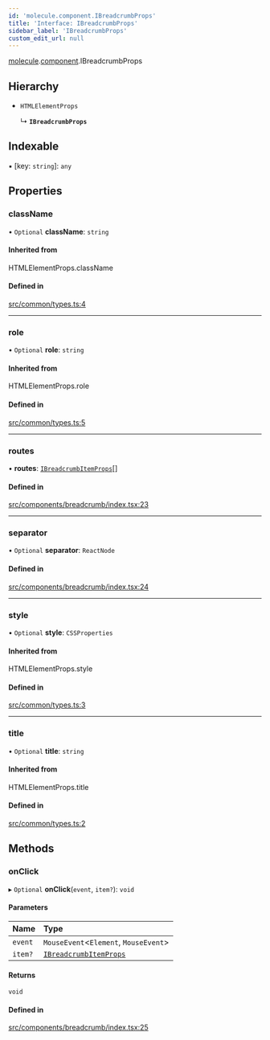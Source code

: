 ```yaml
---
id: 'molecule.component.IBreadcrumbProps'
title: 'Interface: IBreadcrumbProps'
sidebar_label: 'IBreadcrumbProps'
custom_edit_url: null
---
```


[molecule](../namespaces/molecule).[component](../namespaces/molecule.component).IBreadcrumbProps

## Hierarchy

-   `HTMLElementProps`

    ↳ **`IBreadcrumbProps`**

## Indexable

▪ [key: `string`]: `any`

## Properties

### className

• `Optional` **className**: `string`

#### Inherited from

HTMLElementProps.className

#### Defined in

[src/common/types.ts:4](https://github.com/DTStack/molecule/blob/b5324fcf/src/common/types.ts#L4)

---

### role

• `Optional` **role**: `string`

#### Inherited from

HTMLElementProps.role

#### Defined in

[src/common/types.ts:5](https://github.com/DTStack/molecule/blob/b5324fcf/src/common/types.ts#L5)

---

### routes

• **routes**: [`IBreadcrumbItemProps`](molecule.component.IBreadcrumbItemProps)[]

#### Defined in

[src/components/breadcrumb/index.tsx:23](https://github.com/DTStack/molecule/blob/b5324fcf/src/components/breadcrumb/index.tsx#L23)

---

### separator

• `Optional` **separator**: `ReactNode`

#### Defined in

[src/components/breadcrumb/index.tsx:24](https://github.com/DTStack/molecule/blob/b5324fcf/src/components/breadcrumb/index.tsx#L24)

---

### style

• `Optional` **style**: `CSSProperties`

#### Inherited from

HTMLElementProps.style

#### Defined in

[src/common/types.ts:3](https://github.com/DTStack/molecule/blob/b5324fcf/src/common/types.ts#L3)

---

### title

• `Optional` **title**: `string`

#### Inherited from

HTMLElementProps.title

#### Defined in

[src/common/types.ts:2](https://github.com/DTStack/molecule/blob/b5324fcf/src/common/types.ts#L2)

## Methods

### onClick

▸ `Optional` **onClick**(`event`, `item?`): `void`

#### Parameters

| Name    | Type                                                              |
| :------ | :---------------------------------------------------------------- |
| `event` | `MouseEvent`<`Element`, `MouseEvent`\>                            |
| `item?` | [`IBreadcrumbItemProps`](molecule.component.IBreadcrumbItemProps) |

#### Returns

`void`

#### Defined in

[src/components/breadcrumb/index.tsx:25](https://github.com/DTStack/molecule/blob/b5324fcf/src/components/breadcrumb/index.tsx#L25)
